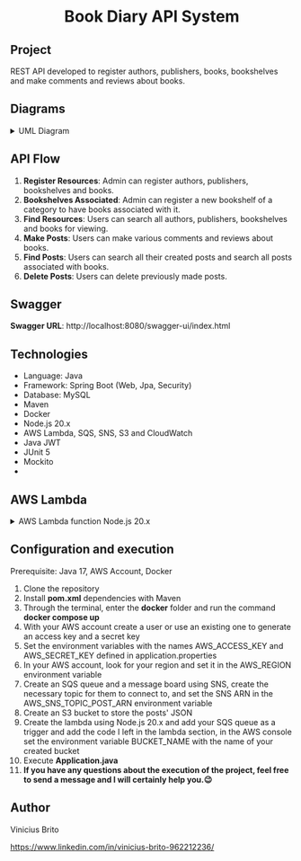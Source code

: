 <h1 align="center">
  Book Diary API System
</h1>

## Project

REST API developed to register authors, publishers, books, bookshelves and make comments and reviews about books.

## Diagrams
<details>
    <summary>UML Diagram</summary>
    <img src="./images/UML Book Diary.png" alt="UML Diagram">
</details>

## API Flow

1. **Register Resources**: Admin can register authors, publishers, bookshelves and books.
2. **Bookshelves Associated**: Admin can register a new bookshelf of a category to have books associated with it.
3. **Find Resources**: Users can search all authors, publishers, bookshelves and books for viewing.
4. **Make Posts**: Users can make various comments and reviews about books.
5. **Find Posts**: Users can search all their created posts and search all posts associated with books.
6. **Delete Posts**: Users can delete previously made posts.

## Swagger
**Swagger URL**: http://localhost:8080/swagger-ui/index.html

## Technologies
- Language: Java
- Framework: Spring Boot (Web, Jpa, Security)
- Database: MySQL
- Maven
- Docker
- Node.js 20.x
- AWS Lambda, SQS, SNS, S3 and CloudWatch
- Java JWT
- JUnit 5
- Mockito
- 
## AWS Lambda
<details>
    <summary>AWS Lambda function Node.js 20.x</summary>

    ```javascript
    import { S3Client, GetObjectCommand, PutObjectCommand } from "@aws-sdk/client-s3";

    const client = new S3Client({ region: "us-east-1" });
    const bucketName = process.env.BUCKET_NAME;

    export const handler = async (event) => {
        for (const record of event.Records) {
            const message = JSON.parse(record.body);
            const post = JSON.parse(message.Message);
            const action = post.action;
            const userId = post.user_id;

            const s3FileKey = `users/${userId}/posts.json`;

            if (action === 'ADD') {
                await addPostToS3(s3FileKey, post);
            } else if (action === 'REMOVE') {
                await removePostFromS3(s3FileKey, post.id);
            }
        }
    };

    const addPostToS3 = async (fileKey, post) => {
        try {
            const response = await getS3Object(bucketName, fileKey);

            const existingPosts = JSON.parse(response);

            existingPosts.push(post);

            await putS3Object(bucketName, fileKey, JSON.stringify(existingPosts, null, 2));


        } catch (error) {
            if (error.Code === 'NoSuchKey') {
                await putS3Object(bucketName, fileKey, JSON.stringify([post], null, 2));
            } else {
                console.error('Error getting or putting object in S3:', error);
                throw error;
            }
        }
    };

    const removePostFromS3 = async (fileKey, postId) => {
        try {
            const response = await getS3Object(bucketName, fileKey);
            
            const existingPosts = JSON.parse(response);
            
            const updatedPosts = existingPosts.filter(post => post.id !== postId);
            
            await putS3Object(bucketName, fileKey, JSON.stringify(updatedPosts, null, 2));

        } catch (error) {
            if (error.code === 'NoSuchKey') {
                console.log("File not found. No action taken.");
            } else {
                console.error('Error getting object from S3:', error);
                throw error;
            }
        }
    };

    async function putS3Object(bucket, key, content) {
        try {
            const putCommand = new PutObjectCommand({
                Bucket: bucket,
                Key: key,
                Body: content,
                ContentType: "application/json"
            });

            const putResult = await client.send(putCommand);

            return putResult;

        } catch (error) {
            console.log("Error", error);
            return;
        }
    }

    async function getS3Object(bucket, key) {
        const getCommand = new GetObjectCommand({
            Bucket: bucket,
            Key: key
        });

        try {
            const response = await client.send(getCommand);
            return streamToString(response.Body);

        } catch (error) {
            console.error("Error while getting object from bucket:", error);
            throw error;
        }
    }

    function streamToString(stream) {
        return new Promise((resolve, reject) => {
            const chunks = [];
            stream.on("data", (chunk) => chunks.push(chunk));
            stream.on("end", () => resolve(Buffer.concat(chunks).toString("utf-8")));
            stream.on("error", reject);
        });
    }
    ```

</details>

## Configuration and execution

Prerequisite: Java 17, AWS Account, Docker
1. Clone the repository
2. Install **pom.xml** dependencies with Maven
3. Through the terminal, enter the **docker** folder and run the command **docker compose up**
4. With your AWS account create a user or use an existing one to generate an access key and a secret key
5. Set the environment variables with the names AWS_ACCESS_KEY and AWS_SECRET_KEY defined in application.properties
6. In your AWS account, look for your region and set it in the AWS_REGION environment variable
7. Create an SQS queue and a message board using SNS, create the necessary topic for them to connect to, and set the SNS ARN in the AWS_SNS_TOPIC_POST_ARN environment variable
8. Create an S3 bucket to store the posts' JSON
9. Create the lambda using Node.js 20.x and add your SQS queue as a trigger and add the code I left in the lambda section, in the AWS console set the environment variable BUCKET_NAME with the name of your created bucket
10. Execute **Application.java**
11. **If you have any questions about the execution of the project, feel free to send a message and I will certainly help you.😉**

## Author
Vinicius Brito

https://www.linkedin.com/in/vinicius-brito-962212236/
